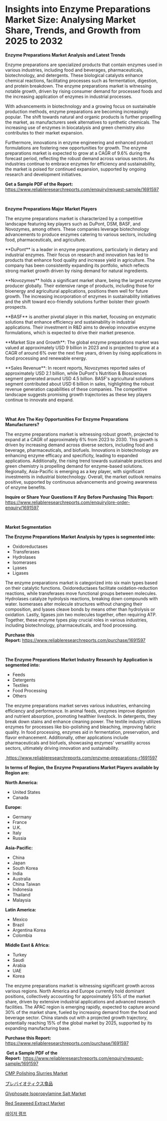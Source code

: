 <p><h1>Insights into Enzyme Preparations Market Size: Analysing Market Share, Trends, and Growth from 2025 to 2032</h1></p><p><strong>Enzyme Preparations Market Analysis and Latest Trends</strong></p>
<p><p>Enzyme preparations are specialized products that contain enzymes used in various industries, including food and beverages, pharmaceuticals, biotechnology, and detergents. These biological catalysts enhance chemical reactions, facilitating processes such as fermentation, digestion, and protein breakdown. The enzyme preparations market is witnessing notable growth, driven by rising consumer demand for processed foods and the increasing application of enzymes in industrial processes.</p><p>With advancements in biotechnology and a growing focus on sustainable production methods, enzyme preparations are becoming increasingly popular. The shift towards natural and organic products is further propelling the market, as manufacturers seek alternatives to synthetic chemicals. The increasing use of enzymes in biocatalysis and green chemistry also contributes to their market expansion.</p><p>Furthermore, innovations in enzyme engineering and enhanced product formulations are fostering new opportunities for growth. The enzyme preparations market is expected to grow at a CAGR of 9.6% during the forecast period, reflecting the robust demand across various sectors. As industries continue to embrace enzymes for efficiency and sustainability, the market is poised for continued expansion, supported by ongoing research and development initiatives.</p></p>
<p><strong>Get a Sample PDF of the Report:&nbsp;</strong> <a href="https://www.reliableresearchreports.com/enquiry/request-sample/1691597?utm_campaign=38&utm_medium=2&utm_source=Github&utm_content=ia&utm_term=27032025&utm_id=enzyme-preparations">https://www.reliableresearchreports.com/enquiry/request-sample/1691597</a></p>
<p>&nbsp;</p>
<p><strong>Enzyme Preparations Major Market Players</strong></p>
<p><p>The enzyme preparations market is characterized by a competitive landscape featuring key players such as DuPont, DSM, BASF, and Novozymes, among others. These companies leverage biotechnology advancements to produce enzymes catering to various sectors, including food, pharmaceuticals, and agriculture.</p><p>**DuPont** is a leader in enzyme preparations, particularly in dietary and industrial enzymes. Their focus on research and innovation has led to products that enhance food quality and increase yield in agriculture. The company has been consistently expanding its portfolio, which reflects strong market growth driven by rising demand for natural ingredients.</p><p>**Novozymes** holds a significant market share, being the largest enzyme producer globally. Their extensive range of products, including those for bioenergy and agricultural applications, positions them well for future growth. The increasing incorporation of enzymes in sustainability initiatives and the shift toward eco-friendly solutions further bolster their growth prospects.</p><p>**BASF** is another pivotal player in this market, focusing on enzymatic solutions that enhance efficiency and sustainability in industrial applications. Their investment in R&D aims to develop innovative enzyme formulations, which is expected to drive their market presence.</p><p>**Market Size and Growth**: The global enzyme preparations market was valued at approximately USD 9 billion in 2023 and is projected to grow at a CAGR of around 6% over the next five years, driven by rising applications in food processing and renewable energy.</p><p>**Sales Revenue**: In recent reports, Novozymes reported sales of approximately USD 2.1 billion, while DuPont's Nutrition & Biosciences segment generated around USD 4.5 billion. BASF's agricultural solutions segment contributed about USD 6 billion in sales, highlighting the robust revenue generation capabilities of these companies. The competitive landscape suggests promising growth trajectories as these key players continue to innovate and expand.</p></p>
<p>&nbsp;</p>
<p><strong>What Are The Key Opportunities For Enzyme Preparations Manufacturers?</strong></p>
<p><p>The enzyme preparations market is witnessing robust growth, projected to expand at a CAGR of approximately 6% from 2023 to 2030. This growth is driven by increasing demand across diverse sectors, including food and beverage, pharmaceuticals, and biofuels. Innovations in biotechnology are enhancing enzyme efficacy and specificity, leading to expanded applications. Additionally, the rising trend towards sustainable practices and green chemistry is propelling demand for enzyme-based solutions. Regionally, Asia-Pacific is emerging as a key player, with significant investments in industrial biotechnology. Overall, the market outlook remains positive, supported by continuous advancements and growing awareness of enzyme benefits.</p></p>
<p><strong>Inquire or Share Your Questions If Any Before Purchasing This Report:</strong> <a href="https://www.reliableresearchreports.com/enquiry/pre-order-enquiry/1691597?utm_campaign=38&utm_medium=2&utm_source=Github&utm_content=ia&utm_term=27032025&utm_id=enzyme-preparations">https://www.reliableresearchreports.com/enquiry/pre-order-enquiry/1691597</a></p>
<p>&nbsp;</p>
<p><strong>Market Segmentation</strong></p>
<p><strong>The Enzyme Preparations Market Analysis by types is segmented into:</strong></p>
<p><ul><li>Oxidoreductases</li><li>Transferases</li><li>Hydrolases</li><li>Isomerases</li><li>Lyases</li><li>Ligases</li></ul></p>
<p><p>The enzyme preparations market is categorized into six main types based on their catalytic functions. Oxidoreductases facilitate oxidation-reduction reactions, while transferases move functional groups between molecules. Hydrolases catalyze hydrolysis reactions, breaking down compounds with water. Isomerases alter molecule structures without changing their composition, and lyases cleave bonds by means other than hydrolysis or oxidation. Lastly, ligases join two molecules together, often requiring ATP. Together, these enzyme types play crucial roles in various industries, including biotechnology, pharmaceuticals, and food processing.</p></p>
<p><strong>Purchase this Report:&nbsp;</strong><a href="https://www.reliableresearchreports.com/purchase/1691597?utm_campaign=38&utm_medium=2&utm_source=Github&utm_content=ia&utm_term=27032025&utm_id=enzyme-preparations">https://www.reliableresearchreports.com/purchase/1691597</a></p>
<p>&nbsp;</p>
<p><strong>The Enzyme Preparations Market Industry Research by Application is segmented into:</strong></p>
<p><ul><li>Feeds</li><li>Detergents</li><li>Textiles</li><li>Food Processing</li><li>Others</li></ul></p>
<p><p>The enzyme preparations market serves various industries, enhancing efficiency and performance. In animal feeds, enzymes improve digestion and nutrient absorption, promoting healthier livestock. In detergents, they break down stains and enhance cleaning power. The textile industry utilizes enzymes for processes like bio-polishing and bleaching, improving fabric quality. In food processing, enzymes aid in fermentation, preservation, and flavor enhancement. Additionally, other applications include pharmaceuticals and biofuels, showcasing enzymes' versatility across sectors, ultimately driving innovation and sustainability.</p></p>
<p><a href="https://www.reliableresearchreports.com/enzyme-preparations-r1691597?utm_campaign=38&utm_medium=2&utm_source=Github&utm_content=ia&utm_term=27032025&utm_id=enzyme-preparations">&nbsp;https://www.reliableresearchreports.com/enzyme-preparations-r1691597</a></p>
<p><strong>In terms of Region, the Enzyme Preparations Market Players available by Region are:</strong></p>
<p>
    <p> <strong> North America: </strong>
        <ul>
            <li>United States</li>
            <li>Canada</li>
        </ul>
        </p> 
    <p> <strong> Europe: </strong>
        <ul>
            <li>Germany</li>
            <li>France</li>
            <li>U.K.</li>
            <li>Italy</li>
            <li>Russia</li>
        </ul>
        </p> 
    <p> <strong> Asia-Pacific: </strong>
        <ul>
            <li>China</li>
            <li>Japan</li>
            <li>South Korea</li>
            <li>India</li>
            <li>Australia</li>
            <li>China Taiwan</li>
            <li>Indonesia</li>
            <li>Thailand</li>
            <li>Malaysia</li>
        </ul>
        </p> 
    <p> <strong> Latin America: </strong>
        <ul>
            <li>Mexico</li>
            <li>Brazil</li>
            <li>Argentina Korea</li>
            <li>Colombia</li>
        </ul>
        </p> 
    <p> <strong> Middle East & Africa: </strong>
        <ul>
            <li>Turkey</li>
            <li>Saudi</li>
            <li>Arabia</li>
            <li>UAE</li>
            <li>Korea</li>
        </ul>
    </p>
    </p>
<p><p>The enzyme preparations market is witnessing significant growth across various regions. North America and Europe currently hold dominant positions, collectively accounting for approximately 55% of the market share, driven by extensive industrial applications and advanced research facilities. The APAC region is emerging rapidly, expected to capture around 30% of the market share, fueled by increasing demand from the food and beverage sector. China stands out with a projected growth trajectory, potentially reaching 15% of the global market by 2025, supported by its expanding manufacturing base.</p></p>
<p><strong>Purchase this Report: </strong><a href="https://www.reliableresearchreports.com/purchase/1691597?utm_campaign=38&utm_medium=2&utm_source=Github&utm_content=ia&utm_term=27032025&utm_id=enzyme-preparations">https://www.reliableresearchreports.com/purchase/1691597</a></p>
<p>&nbsp;<strong>Get a Sample PDF of the Report:&nbsp;&nbsp;</strong><a href="https://www.reliableresearchreports.com/enquiry/request-sample/1691597?utm_campaign=38&utm_medium=2&utm_source=Github&utm_content=ia&utm_term=27032025&utm_id=enzyme-preparations">https://www.reliableresearchreports.com/enquiry/request-sample/1691597</a></p>
<p><strong></strong></p>
<p><p><a href="https://github.com/gummaarmel83/Market-Research-Report-List-1/blob/main/cmp-polishing-slurries-market.md?utm_campaign=38&utm_medium=2&utm_source=Github&utm_content=ia&utm_term=27032025&utm_id=enzyme-preparations">CMP Polishing Slurries Market</a></p><p><a href="https://github.com/mohamedbakry57/Market-Research-Report-List-7/blob/main/238040249344.md?utm_campaign=38&utm_medium=2&utm_source=Github&utm_content=ia&utm_term=27032025&utm_id=enzyme-preparations">プレバイオティクス食品</a></p><p><a href="https://github.com/uldularido/Market-Research-Report-List-1/blob/main/glyphosate-isopropylamine-salt-market.md?utm_campaign=38&utm_medium=2&utm_source=Github&utm_content=ia&utm_term=27032025&utm_id=enzyme-preparations">Glyphosate Isopropylamine Salt Market</a></p><p><a href="https://github.com/widlerumland/Market-Research-Report-List-1/blob/main/red-seaweed-extract-market.md?utm_campaign=38&utm_medium=2&utm_source=Github&utm_content=ia&utm_term=27032025&utm_id=enzyme-preparations">Red Seaweed Extract Market</a></p><p><a href="https://github.com/laholand/Market-Research-Report-List-7/blob/main/917931949905.md?utm_campaign=38&utm_medium=2&utm_source=Github&utm_content=ia&utm_term=27032025&utm_id=enzyme-preparations">레이저 램프</a></p></p>